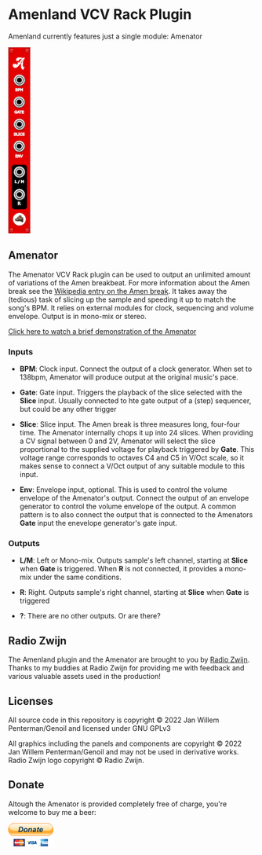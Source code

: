 # Amenland VCV Rack Plugin

Amenland currently features just a single module: Amenator

![Amenator](res/lib/Amenator.png)

## Amenator

The Amenator VCV Rack plugin can be used to output an unlimited amount of variations of the Amen breakbeat. For more information about the Amen break see the [Wikipedia entry on the Amen break](https://en.wikipedia.org/wiki/Amen_break). It takes away the (tedious) task of slicing up the sample and speeding it up to match the song's BPM. It relies on external modules for clock, sequencing and volume envelope. Output is in mono-mix or stereo.

[Click here to watch a brief demonstration of the Amenator](https://youtu.be/UBBTf_88XvE)

### Inputs

+ **BPM**: Clock input. Connect the output of a clock generator. When set to 138bpm, Amenator will produce output at the original music's pace.

+ **Gate**: Gate input. Triggers the playback of the slice selected with the **Slice** input. Usually connected to hte gate output of a (step) sequencer, but could be any other trigger

+ **Slice**: Slice input. The Amen break is three measures long, four-four time. The Amenator internally chops it up into 24 slices. When providing a CV signal between 0 and 2V, Amenator will select the slice proportional to the supplied voltage for playback triggered by **Gate**. This voltage range corresponds to octaves C4 and C5 in V/Oct scale, so it makes sense to connect a V/Oct output of any suitable module to this input.

+ **Env**: Envelope input, optional. This is used to control the volume envelope of the Amenator's output. Connect the output of an envelope generator to control the volume envelope of the output. A common pattern is to also connect the output that is connected to the Amenators **Gate** input the enevelope generator's gate input.

### Outputs

+ **L/M**: Left or Mono-mix. Outputs sample's left channel, starting at **Slice** when **Gate** is triggered. When **R** is not connected, it provides a mono-mix under the same conditions.

+ **R**: Right. Outputs sample's right channel, starting at **Slice** when **Gate** is triggered

+ **?**: There are no other outputs. Or are there?

## Radio Zwijn
The Amenland plugin and the Amenator are brought to you by [Radio Zwijn](https://www.youtube.com/channel/UCq4lQI_iIkHyHzWCdkAC6Fg). Thanks to my buddies at Radio Zwijn for providing me with feedback and various valuable assets used in the production!

## Licenses
All source code in this repository is copyright © 2022 Jan Willem Penterman/Genoil and licensed under GNU GPLv3

All graphics including the panels and components are copyright © 2022 Jan Willem Penterman/Genoil and may not be used in derivative works. Radio Zwijn logo copyright © Radio Zwijn.

## Donate
Altough the Amenator is provided completely free of charge, you're welcome to buy me a beer:

[![Donate](res/lib/btn_donateCC_LG.gif)](https://www.paypal.com/donate/?business=B6FVZKEP4SG66&no_recurring=1&item_name=a.k.a.+Genoil%2C+for+his+work+on+the+Amenator%21&currency_code=EUR)

